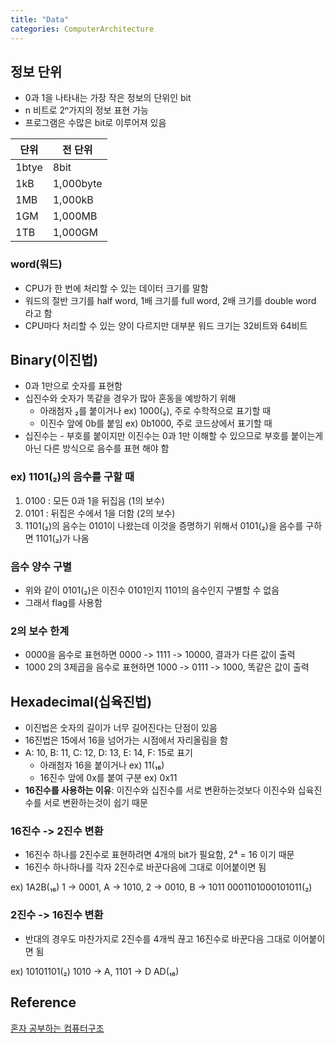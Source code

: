 ```yaml
---
title: "Data"
categories: ComputerArchitecture
---
```

## 정보 단위
- 0과 1을 나타내는 가장 작은 정보의 단위인 bit
- n 비트로 2ⁿ가지의 정보 표현 가능
- 프로그램은 수많은 bit로 이루어져 있음

|단위|전 단위|
|---|---|
|1btye|8bit|
|1kB|1,000byte|
|1MB|1,000kB|
|1GM|1,000MB|
|1TB|1,000GM|

### word(워드)
- CPU가 한 번에 처리할 수 있는 데이터 크기를 말함
- 워드의 절반 크기를 half word, 1배 크기를 full word, 2배 크기를 double word 라고 함
- CPU마다 처리할 수 있는 양이 다르지만 대부분 워드 크기는 32비트와 64비트 

## Binary(이진법)
- 0과 1만으로 숫자를 표현함
- 십진수와 숫자가 똑같을 경우가 많아 혼동을 예방하기 위해
    - 아래첨자 ₂를 붙이거나 ex) 1000(₂), 주로 수학적으로 표기할 때
    - 이진수 앞에 0b를 붙임 ex) 0b1000, 주로 코드상에서 표기할 때
- 십진수는 - 부호를 붙이지만 이진수는 0과 1만 이해할 수 있으므로 부호를 붙이는게 아닌 다른 방식으로 음수를 표현 해야 함

### ex) 1101(₂)의 음수를 구할 때
1. 0100 : 모든 0과 1을 뒤집음 (1의 보수)
2. 0101 : 뒤집은 수에서 1을 더함 (2의 보수)
3. 1101(₂)의 음수는 0101이 나왔는데 이것을 증명하기 위해서 0101(₂)을 음수를 구하면 1101(₂)가 나옴

### 음수 양수 구별
- 위와 같이 0101(₂)은 이진수 0101인지 1101의 음수인지 구별할 수 없음
- 그래서 flag를 사용함

### 2의 보수 한계
- 0000을 음수로 표현하면 0000 -> 1111 -> 10000, 결과가 다른 값이 출력
- 1000 2의 3제곱을 음수로 표현하면 1000 -> 0111 -> 1000, 똑같은 값이 출력

## Hexadecimal(십육진법)
- 이진법은 숫자의 길이가 너무 길어진다는 단점이 있음
- 16진법은 15에서 16을 넘어가는 시점에서 자리올림을 함
- A: 10, B: 11, C: 12, D: 13, E: 14, F: 15로 표기
    - 아래첨자 16을 붙이거나 ex) 11(₁₆)
    - 16진수 앞에 0x를 붙여 구분 ex) 0x11
- **16진수를 사용하는 이유**: 이진수와 십진수를 서로 변환하는것보다 이진수와 십육진수를 서로 변환하는것이 쉽기 때문

### 16진수 -> 2진수 변환
- 16진수 하나를 2진수로 표현하려면 4개의 bit가 필요함, 2⁴ = 16 이기 때문
- 16진수 하나하나를 각자 2진수로 바꾼다음에 그대로 이어붙이면 됨

ex) 1A2B(₁₆)
1 -> 0001, A -> 1010, 2 -> 0010, B -> 1011
0001101000101011(₂)

### 2진수 -> 16진수 변환
- 반대의 경우도 마찬가지로 2진수를 4개씩 끊고 16진수로 바꾼다음 그대로 이어붙이면 됨

ex) 10101101(₂)
1010 -> A, 1101 -> D
AD(₁₆)


## Reference
[혼자 공부하는 컴퓨터구조]()
